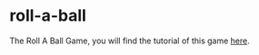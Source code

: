 # roll-a-ball
The Roll A Ball Game, you will find the tutorial of this game [here](https://www.youtube.com/watch?v=RFlh8pTf4DU&list=PLX2vGYjWbI0Q-s4_lX0h4i2zbZqlg4OfF).
